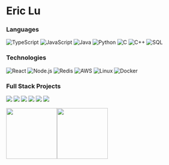 # Eric Lu

### Languages
![TypeScript](https://img.shields.io/badge/-TypeScript-000?&logo=TypeScript)
![JavaScript](https://img.shields.io/badge/-JavaScript-000?&logo=JavaScript)
![Java](https://img.shields.io/badge/-Java-000?&logo=Java&logoColor=007396)
![Python](https://img.shields.io/badge/-Python-000?&logo=Python)
![C](https://img.shields.io/badge/-C-000?&logo=C)
![C++](https://img.shields.io/badge/-C++-000?&logo=c%2b%2b&logoColor=00599C)
![SQL](https://img.shields.io/badge/-SQL-000?&logo=MySQL)

### Technologies

![React](https://img.shields.io/badge/-React-000?&logo=React)
![Node.js](https://img.shields.io/badge/-Node.js-000?&logo=node.js)
![Redis](https://img.shields.io/badge/-Redis-000?&logo=Redis)
![AWS](https://img.shields.io/badge/-AWS-000?&logo=Amazon-AWS&logoColor=F90)
![Linux](https://img.shields.io/badge/-Linux-000?&logo=Linux)
![Docker](https://img.shields.io/badge/-Docker-000?&logo=Docker)

### Full Stack Projects

[![](https://img.shields.io/badge/-♿%20MapAbility-000)](https://github.com/eric-lu-VT/mapability-frontend)
[![](https://img.shields.io/badge/-🃏%20sadbird-000)](https://github.com/eric-lu-VT/sadbird)
[![](https://img.shields.io/badge/-🌐%20Bamboozled-000)](https://github.com/eric-lu-VT/bamboozled-app)
[![](https://img.shields.io/badge/-🔔%20Reddit%20Discord%20Notifier-000)](https://github.com/eric-lu-VT/Reddit-Discord-Notifier)
[![](https://img.shields.io/badge/-🔊%20quizbowl.io-000)](https://github.com/eric-lu-VT/quizbowl-io)
[![](https://img.shields.io/badge/-🧬%20My%20Website-000)](https://github.com/eric-lu-VT/eric-lu.com)

<a href="https://www.eric-lu.com/"><img height="137px" src="https://github-readme-stats.vercel.app/api?username=eric-lu-VT&hide_title=true&hide_border=true&show_icons=true&include_all_commits=true&count_private=true&line_height=21&text_color=000&icon_color=000&bg_color=0,ea6161,ffc64d,fffc4d,52fa5a&theme=graywhite" /><!-- wi*quL3fcV --><img height="137px" src="https://github-readme-stats.vercel.app/api/top-langs/?username=adamalston&hide=html&hide_title=true&hide_border=true&layout=compact&langs_count=6&exclude_repo=comp426,Redventures-Movie-Quotes&text_color=000&icon_color=fff&bg_color=0,52fa5a,4dfcff,c64dff&theme=graywhite" /></a>
